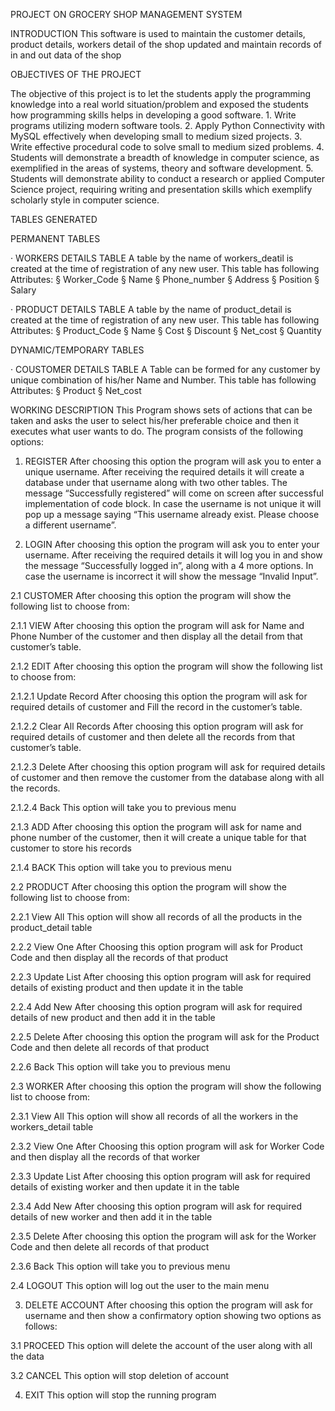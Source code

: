 PROJECT ON GROCERY SHOP MANAGEMENT SYSTEM

INTRODUCTION
  This software is used to maintain the customer details, product details, workers detail of the shop updated and maintain records of in and out data of the shop

OBJECTIVES OF THE PROJECT

  The objective of this project is to let the students apply the programming knowledge into a real world situation/problem and exposed the students how programming skills helps in developing a good software.
    1. Write programs utilizing modern software tools.
    2. Apply Python Connectivity with MySQL effectively when developing small to medium sized projects.
    3. Write effective procedural code to solve small to medium sized problems.
    4. Students will demonstrate a breadth of knowledge in computer science, as exemplified in the areas of systems, theory and software development.
    5. Students will demonstrate ability to conduct a research or applied Computer Science project, requiring writing and presentation skills which exemplify scholarly style in computer science.

TABLES GENERATED
  
  PERMANENT TABLES
  
  · WORKERS DETAILS TABLE
    A table by the name of workers_deatil is created at the time of registration of any new user. This table has following Attributes:
    § Worker_Code
    § Name
    § Phone_number
    § Address
    § Position
    § Salary
  
  · PRODUCT DETAILS TABLE
    A table by the name of product_detail is created at the time of registration of any new user. This table has following Attributes:
    § Product_Code
    § Name
    § Cost
    § Discount
    § Net_cost
    § Quantity
  
DYNAMIC/TEMPORARY TABLES
  
  · COUSTOMER DETAILS TABLE
    A Table can be formed for any customer by unique combination of his/her Name and Number. This table has following Attributes:
    § Product
    § Net_cost

WORKING DESCRIPTION
This Program shows sets of actions that can be taken and asks the user to select his/her preferable choice and then it executes what user wants to do. The program consists of the following options:

  1. REGISTER
  After choosing this option the program will ask you to enter a unique username. After receiving the required details it will create a database under that username along with two other tables. The message “Successfully registered” will come on screen after successful implementation of code block. In case the username is not unique it will pop up a message saying “This username already exist. Please choose a different username”.
  
  2. LOGIN
  After choosing this option the program will ask you to enter your username. After receiving the required details it will log you in and show the message “Successfully logged in”, along with a 4 more options. In case the username is incorrect it will show the message “Invalid Input”.
  
  2.1 CUSTOMER
  After choosing this option the program will show the following list to choose from:
  
  2.1.1 VIEW
  After choosing this option the program will ask for Name and Phone Number of the customer and then display all the detail from that customer’s table.
  
  2.1.2 EDIT
  After choosing this option the program will show the following list to choose from:
  
  2.1.2.1 Update Record
  After choosing this option the program will ask for required details of customer and Fill the record in the customer’s table.
  
  2.1.2.2 Clear All Records
  After choosing this option program will ask for required details of customer and then delete all the records from that customer’s table.
  
  2.1.2.3 Delete
  After choosing this option program will ask for required details of customer and then remove the customer from the database along with all the records.
  
  2.1.2.4 Back
  This option will take you to previous menu
  
  2.1.3 ADD
  After choosing this option the program will ask for name and phone number of the customer, then it will create a unique table for that customer to store his records
  
  2.1.4 BACK
  This option will take you to previous menu
  
  2.2 PRODUCT
  After choosing this option the program will show the following list to choose from:
  
  2.2.1 View All
  This option will show all records of all the products in the product_detail table
  
  2.2.2 View One
  After Choosing this option program will ask for Product Code and then display all the records of that product
  
  2.2.3 Update List
  After choosing this option program will ask for required details of existing product and then update it in the table
  
  2.2.4 Add New
  After choosing this option program will ask for required details of new product and then add it in the table
  
  2.2.5 Delete
  After choosing this option the program will ask for the Product Code and then delete all records of that product
  
  2.2.6 Back
  This option will take you to previous menu
  
  2.3 WORKER
  After choosing this option the program will show the following list to choose from:
  
  2.3.1 View All
  This option will show all records of all the workers in the workers_detail table
  
  2.3.2 View One
  After Choosing this option program will ask for Worker Code and then display all the records of that worker
  
  2.3.3 Update List
  After choosing this option program will ask for required details of existing worker and then update it in the table
  
  2.3.4 Add New
  After choosing this option program will ask for required details of new worker and then add it in the table
  
  2.3.5 Delete
  After choosing this option the program will ask for the Worker Code and then delete all records of that product
  
  2.3.6 Back
  This option will take you to previous menu
  
  2.4 LOGOUT
  This option will log out the user to the main menu
  
  3. DELETE ACCOUNT
  After choosing this option the program will ask for username and then show a confirmatory option showing two options as follows:
  
  3.1 PROCEED
  This option will delete the account of the user along with all the data
  
  3.2 CANCEL
  This option will stop deletion of account
  
  4. EXIT
  This option will stop the running program
